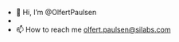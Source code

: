 - 👋 Hi, I’m @OlfertPaulsen
-
- 📫 How to reach me olfert.paulsen@silabs.com

<!---
OlfertPaulsen/OlfertPaulsen is a ✨ special ✨ repository because its `README.md` (this file) appears on your GitHub profile.
You can click the Preview link to take a look at your changes.
--->

